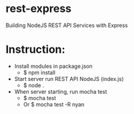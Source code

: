 # rest-express
Building NodeJS REST API Services with Express

# Instruction:
- Install modules in package.json
  - $ npm install
- Start server run REST API NodeJS (index.js)
  - $ node .
- When server starting, run mocha test
  - $ mocha test
  - Or $ mocha test -R nyan
